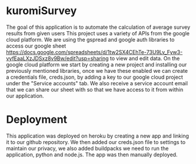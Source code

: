 # kuromiSurvey
The goal of this application is to automate the calculation of average survey results from given users
This project uses a variety of APIs from the google cloud platform. We are using the gspread and google auth libraries to access our google sheet https://docs.google.com/spreadsheets/d/1tw2SX4CEhTe-73U9Lv_Fyw3-vyfEaaLXzJDSxz8v9Bw/edit?usp=sharing to view and edit data. 
On the google cloud platform we start by creating a new project and installing our previously mentioned libraries, once we have these enabled we can create a credentials file, creds.json, by adding a key to our google cloud project under the "Service accounts" tab. We also receive a service account email that we can share our sheet with so that we have access to it from within our application. 
# Deployment
This application was deployed on heroku by creating a new app and linking it to our github repository. We then added our creds.json file to settings to maintain our privacy, we also added buildpacks we need to run the application, python and node.js. The app was then manually deployed. 